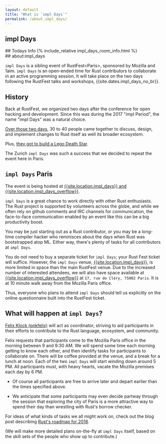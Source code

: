 ```yaml
---
layout: default
title: "What is `impl Days`"
permalink: /about_impl_days/
---
```


<div class="backdrop" style="background: url(/assets/paris/the-city.jpg) 50% 40%; padding: 0; margin-bottom: 1em;">
  <div class="popout">
    <section>
      <h1>impl Days</h1>
    </section>
  </div>
</div>

<section markdown="1">
## Todays Info
{% include_relative impl_days_room_info.html %}
</section>

<section markdown="1">
## about:impl_days

`impl Days` is a sibling event of RustFest&lt;Paris&gt;, sponsored by
Mozilla and 1aim. `impl Days` is an open-ended time for Rust contributors to
collaborate in an active programming session.  It will take place on
the two days following the RustFest talks and workshops,
{{site.dates.impl_days_no_br}}.

## History

Back at RustFest<Zurich>, we organized two days after the conference
for open hacking and development. Since this was during the 2017 "impl
Period", the name "impl Days" was a natural choice.

<a href="https://internals.rust-lang.org/t/the-impl-period-newsletter-2/6034">
Over those two days</a>, 30 to 40 people came together to discuss, design,
and implement changes to Rust itself as well its broader ecosystem.

Plus, <a href="https://botbot.me/mozilla/rust-internals/2017-10-02/?msg=91818378&page=2">they got to build a Lego Death Star</a>.

The Zurich `impl Days` was such a success that we decided to repeat
the event here in Paris.

## `impl Days` Paris

The event is being hosted at <a href="/location/#impl-days-may-28th-and-29th">{{site.location.impl_days}} and {{site.location.impl_days_overflow}}</a>.

`impl Days` is a great chance to work directly with other Rust
enthusiasts. The Rust project is supported by volunteers across the
globe, and while we often rely on github comments and IRC channels for
communication, the face-to-face communication enabled by an event like
this can be a big productivity boost.

You may be just starting out as a Rust contributor, or you may be a
long-time compiler hacker who reminisces about the days when Rust was
bootstrapped atop ML. Either way, there's plenty of tasks for all
contributors at `impl Days`.

You do not need to buy a separate ticket for `impl Days`; your Rust
Fest ticket will suffice. However, the `impl Days` venue,
<a href="/location/#impl-days-may-28th-and-29th">{{site.location.impl_days}}</a>,
is more limited in space than the main RustFest venue.
Due to the increased number of interested attendees, we will also have space available at <a href="/location/#impl-days-may-28th-and-29th">{{site.location.impl_days_overflow}}</a> at `17, rue de Cléry, 75002 Paris`.
It is at 10 minute walk away from the Mozilla Paris office.

Thus, everyone who plans to attend `impl Days` should tell us
explicitly on the online questionnaire built into the RustFest ticket.

## What will happen at `impl Days`?

<a href="/people/pnkfelix">Felix Klock (pnkfelix)</a> will act as
coordinator, striving to aid participants in their efforts to
contribute to the Rust language, ecosystem, and community.

Felix requests that participants come to the Mozilla Paris office in
the morning between 9 and 9:30 AM. We will spend some time each
morning getting to know each other, and then identify tasks for
participants to collaborate on. There will be coffee provided at the
venue, and a break for a lunch at noon. Each of the two `impl Days`
will start winding down around 5 PM. All participants must, with heavy
hearts, vacate the Mozilla premises each day by 6 PM.

  * Of course all participants are free to arrive later and depart
    earlier than the times specified above.

  * We anticipate that some participants may even decide partway
    through the session that exploring the city of Paris is a more
    attractive way to spend their day than wrestling with Rust's
    borrow checker.

For ideas of what kinds of tasks we all might work on, check out the
blog post describing
<a href="https://blog.rust-lang.org/2018/03/12/roadmap.html">Rust's roadmap for 2018</a>.

(We will make more detailed plans on-the-fly at `impl Days` itself,
based on the skill sets of the people who show up to contribute.)

</section>
